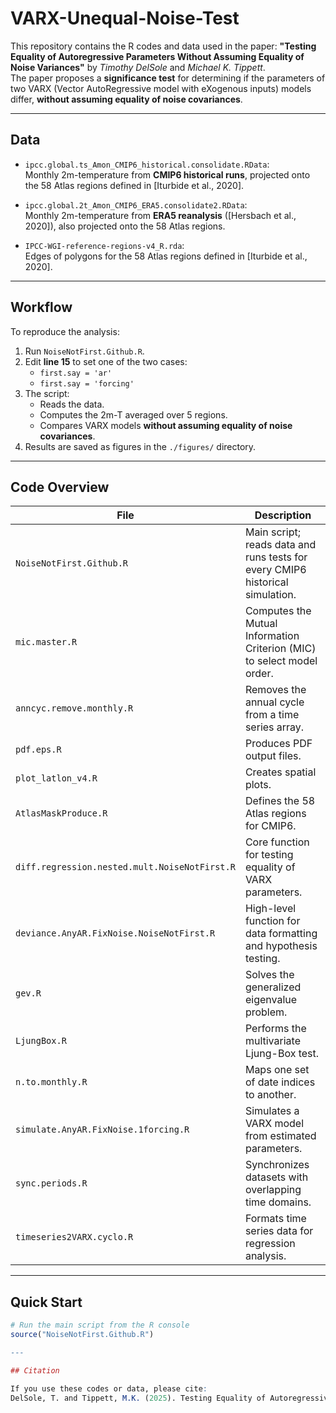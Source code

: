 # VARX-Unequal-Noise-Test
This repository contains the R codes and data used in the paper:   **"Testing Equality of Autoregressive Parameters Without Assuming Equality of Noise Variances"**   by *Timothy DelSole* and *Michael K. Tippett*.  
The paper proposes a **significance test** for determining if the parameters of two VARX (Vector AutoRegressive model with eXogenous inputs) models differ, **without assuming equality of noise covariances**.

---

## Data

- `ipcc.global.ts_Amon_CMIP6_historical.consolidate.RData`:  
  Monthly 2m-temperature from **CMIP6 historical runs**, projected onto the 58 Atlas regions defined in [Iturbide et al., 2020].

- `ipcc.global.2t_Amon_CMIP6_ERA5.consolidate2.RData`:  
  Monthly 2m-temperature from **ERA5 reanalysis** ([Hersbach et al., 2020]), also projected onto the 58 Atlas regions.

- `IPCC-WGI-reference-regions-v4_R.rda`:  
  Edges of polygons for the 58 Atlas regions defined in [Iturbide et al., 2020].
---

## Workflow

To reproduce the analysis:  

1. Run `NoiseNotFirst.Github.R`.  
2. Edit **line 15** to set one of the two cases:  
   - `first.say = 'ar'`  
   - `first.say = 'forcing'`  
3. The script:
   - Reads the data.
   - Computes the 2m-T averaged over 5 regions.
   - Compares VARX models **without assuming equality of noise covariances**.  
4. Results are saved as figures in the `./figures/` directory.

---

## Code Overview

| File | Description |
|------|-------------|
| `NoiseNotFirst.Github.R` | Main script; reads data and runs tests for every CMIP6 historical simulation. |
| `mic.master.R` | Computes the Mutual Information Criterion (MIC) to select model order. |
| `anncyc.remove.monthly.R` | Removes the annual cycle from a time series array. |
| `pdf.eps.R` | Produces PDF output files. |
| `plot_latlon_v4.R` | Creates spatial plots. |
| `AtlasMaskProduce.R` | Defines the 58 Atlas regions for CMIP6. |
| `diff.regression.nested.mult.NoiseNotFirst.R` | Core function for testing equality of VARX parameters. |
| `deviance.AnyAR.FixNoise.NoiseNotFirst.R` | High-level function for data formatting and hypothesis testing. |
| `gev.R` | Solves the generalized eigenvalue problem. |
| `LjungBox.R` | Performs the multivariate Ljung-Box test. |
| `n.to.monthly.R` | Maps one set of date indices to another. |
| `simulate.AnyAR.FixNoise.1forcing.R` | Simulates a VARX model from estimated parameters. |
| `sync.periods.R` | Synchronizes datasets with overlapping time domains. |
| `timeseries2VARX.cyclo.R` | Formats time series data for regression analysis. |

---

## Quick Start

```r
# Run the main script from the R console
source("NoiseNotFirst.Github.R")

---

## Citation

If you use these codes or data, please cite:
DelSole, T. and Tippett, M.K. (2025). Testing Equality of Autoregressive Parameters Without Assuming Equality of Noise Variances.


